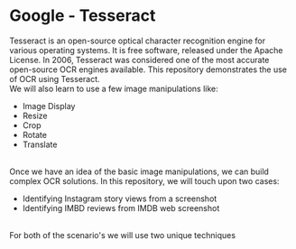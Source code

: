 # Google - Tesseract
Tesseract is an open-source optical character recognition engine for various operating systems. It is free software, released under the Apache License. In 2006, Tesseract was considered one of the most accurate open-source OCR engines available. This repository demonstrates the use of OCR using Tesseract. 
<br>
We will also learn to use a few image manipulations like:
- Image Display
- Resize
- Crop
- Rotate
- Translate
<br>
Once we have an idea of the basic image manipulations, we can build complex OCR solutions. In this repository, we will touch upon two cases:<br>

- Identifying Instagram story views from a screenshot
- Identifying IMBD reviews from IMDB web screenshot
<br>
For both of the scenario's we will use two unique techniques 